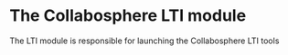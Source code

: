 # The Collabosphere LTI module

The LTI module is responsible for launching the Collabosphere LTI tools
